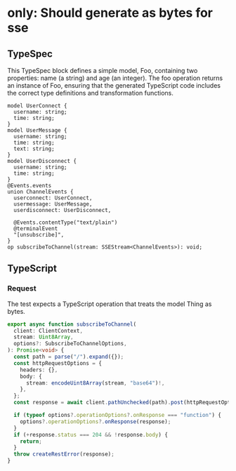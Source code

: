 # only: Should generate as bytes for sse

## TypeSpec

This TypeSpec block defines a simple model, Foo, containing two properties: name (a string) and age (an integer). The foo operation returns an instance of Foo, ensuring that the generated TypeScript code includes the correct type definitions and transformation functions.

```tsp
model UserConnect {
  username: string;
  time: string;
}
model UserMessage {
  username: string;
  time: string;
  text: string;
}
model UserDisconnect {
  username: string;
  time: string;
}
@Events.events
union ChannelEvents {
  userconnect: UserConnect,
  usermessage: UserMessage,
  userdisconnect: UserDisconnect,

  @Events.contentType("text/plain")
  @terminalEvent
  "[unsubscribe]",
}
op subscribeToChannel(stream: SSEStream<ChannelEvents>): void;
```

## TypeScript

### Request

The test expects a TypeScript operation that treats the model Thing as bytes.

```ts src/api/clientOperations.ts function subscribeToChannel
export async function subscribeToChannel(
  client: ClientContext,
  stream: Uint8Array,
  options?: SubscribeToChannelOptions,
): Promise<void> {
  const path = parse("/").expand({});
  const httpRequestOptions = {
    headers: {},
    body: {
      stream: encodeUint8Array(stream, "base64")!,
    },
  };
  const response = await client.pathUnchecked(path).post(httpRequestOptions);

  if (typeof options?.operationOptions?.onResponse === "function") {
    options?.operationOptions?.onResponse(response);
  }
  if (+response.status === 204 && !response.body) {
    return;
  }
  throw createRestError(response);
}
```
